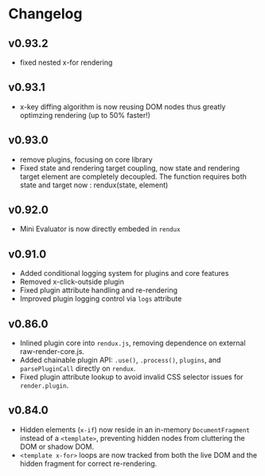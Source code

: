 # Changelog

## v0.93.2

- fixed nested x-for rendering

## v0.93.1

- x-key diffing algorithm is now reusing DOM nodes thus greatly optimzing rendering (up to 50% faster!)

## v0.93.0

- remove plugins, focusing on core library
- Fixed state and rendering target coupling, now state and rendering target element are completely decoupled. The function requires both state and target now : rendux(state, element)

## v0.92.0

- Mini Evaluator is now directly embeded in `rendux`

## v0.91.0

- Added conditional logging system for plugins and core features
- Removed x-click-outside plugin
- Fixed plugin attribute handling and re-rendering
- Improved plugin logging control via `logs` attribute

## v0.86.0

- Inlined plugin core into `rendux.js`, removing dependence on external raw-render-core.js.
- Added chainable plugin API: `.use()`, `.process()`, `plugins`, and `parsePluginCall` directly on `rendux`.
- Fixed plugin attribute lookup to avoid invalid CSS selector issues for `render.plugin`.

## v0.84.0

- Hidden elements (`x-if`) now reside in an in-memory `DocumentFragment` instead of a `<template>`, preventing hidden nodes from cluttering the DOM or shadow DOM.
- `<template x-for>` loops are now tracked from both the live DOM and the hidden fragment for correct re-rendering.
